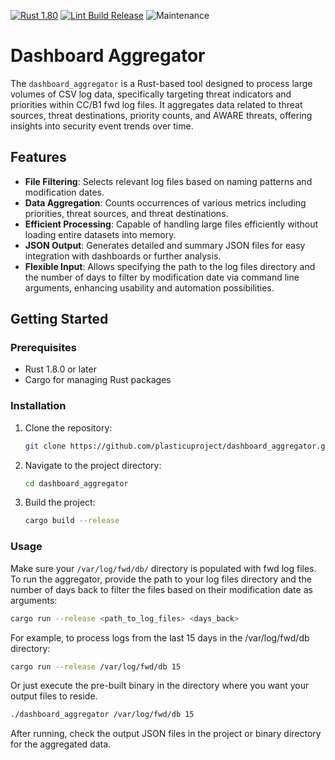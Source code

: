 [![Rust 1.80](https://img.shields.io/badge/rust-1.80+-red.svg)](https://www.rust-lang.org/tools/install)
[![Lint Build Release](https://github.com/plasticuproject/dashboard_aggregator/actions/workflows/rust.yml/badge.svg)](https://github.com/plasticuproject/dashboard_aggregator/actions/workflows/rust.yml)
![Maintenance](https://img.shields.io/badge/maintenance-actively--developed-brightgreen.svg)

# Dashboard Aggregator

The `dashboard_aggregator` is a Rust-based tool designed to process large volumes of CSV log data, specifically targeting threat indicators and priorities within CC/B1 fwd log files. It aggregates data related to threat sources, threat destinations, priority counts, and AWARE threats, offering insights into security event trends over time.

## Features

- **File Filtering**: Selects relevant log files based on naming patterns and modification dates.
- **Data Aggregation**: Counts occurrences of various metrics including priorities, threat sources, and threat destinations.
- **Efficient Processing**: Capable of handling large files efficiently without loading entire datasets into memory.
- **JSON Output**: Generates detailed and summary JSON files for easy integration with dashboards or further analysis.
- **Flexible Input**: Allows specifying the path to the log files directory and the number of days to filter by modification date via command line arguments, enhancing usability and automation possibilities.

## Getting Started

### Prerequisites

- Rust 1.8.0 or later
- Cargo for managing Rust packages

### Installation

1. Clone the repository:

   ```sh
   git clone https://github.com/plasticuproject/dashboard_aggregator.git
   ```

2. Navigate to the project directory:

   ```sh
   cd dashboard_aggregator
   ```

3. Build the project:

   ```sh
   cargo build --release
   ```

### Usage

Make sure your `/var/log/fwd/db/` directory is populated with fwd log files.
To run the aggregator, provide the path to your log files directory and the number of days back to filter the files based on their modification date as arguments:

   ```sh
   cargo run --release <path_to_log_files> <days_back>
   ```

For example, to process logs from the last 15 days in the /var/log/fwd/db directory:

   ```sh
   cargo run --release /var/log/fwd/db 15
   ```

Or just execute the pre-built binary in the directory where you want your output files to reside.

   ```sh
   ./dashboard_aggregator /var/log/fwd/db 15
   ```

After running, check the output JSON files in the project or binary directory for the aggregated data.
